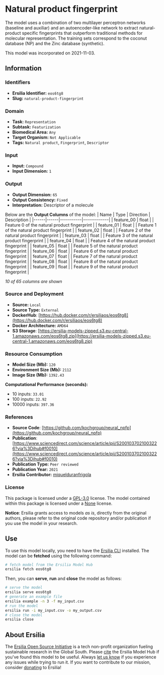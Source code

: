 # Natural product fingerprint

The model uses a combination of two multilayer perceptron networks (baseline and auxiliar) and an autoencoder-like network to extract natural-product specific fingerprints that outperform traditional methods for molecular representation. The training sets correspond to the coconut database (NP) and the Zinc database (synthetic). 

This model was incorporated on 2021-11-03.

## Information
### Identifiers
- **Ersilia Identifier:** `eos6tg8`
- **Slug:** `natural-product-fingerprint`

### Domain
- **Task:** `Representation`
- **Subtask:** `Featurization`
- **Biomedical Area:** `Any`
- **Target Organism:** `Not Applicable`
- **Tags:** `Natural product`, `Fingerprint`, `Descriptor`

### Input
- **Input:** `Compound`
- **Input Dimension:** `1`

### Output
- **Output Dimension:** `65`
- **Output Consistency:** `Fixed`
- **Interpretation:** Descriptor of a molecule

Below are the **Output Columns** of the model:
| Name | Type | Direction | Description |
|------|------|-----------|-------------|
| feature_00 | float |  | Feature 0 of the natural product fingerprint |
| feature_01 | float |  | Feature 1 of the natural product fingerprint |
| feature_02 | float |  | Feature 2 of the natural product fingerprint |
| feature_03 | float |  | Feature 3 of the natural product fingerprint |
| feature_04 | float |  | Feature 4 of the natural product fingerprint |
| feature_05 | float |  | Feature 5 of the natural product fingerprint |
| feature_06 | float |  | Feature 6 of the natural product fingerprint |
| feature_07 | float |  | Feature 7 of the natural product fingerprint |
| feature_08 | float |  | Feature 8 of the natural product fingerprint |
| feature_09 | float |  | Feature 9 of the natural product fingerprint |

_10 of 65 columns are shown_
### Source and Deployment
- **Source:** `Local`
- **Source Type:** `External`
- **DockerHub**: [https://hub.docker.com/r/ersiliaos/eos6tg8](https://hub.docker.com/r/ersiliaos/eos6tg8)
- **Docker Architecture:** `AMD64`
- **S3 Storage**: [https://ersilia-models-zipped.s3.eu-central-1.amazonaws.com/eos6tg8.zip](https://ersilia-models-zipped.s3.eu-central-1.amazonaws.com/eos6tg8.zip)

### Resource Consumption
- **Model Size (Mb):** `120`
- **Environment Size (Mb):** `2112`
- **Image Size (Mb):** `1392.43`

**Computational Performance (seconds):**
- 10 inputs: `33.01`
- 100 inputs: `22.92`
- 10000 inputs: `397.36`

### References
- **Source Code**: [https://github.com/kochgroup/neural_npfp](https://github.com/kochgroup/neural_npfp)
- **Publication**: [https://www.sciencedirect.com/science/article/pii/S2001037021003226?via%3Dihub#f0010](https://www.sciencedirect.com/science/article/pii/S2001037021003226?via%3Dihub#f0010)
- **Publication Type:** `Peer reviewed`
- **Publication Year:** `2021`
- **Ersilia Contributor:** [miquelduranfrigola](https://github.com/miquelduranfrigola)

### License
This package is licensed under a [GPL-3.0](https://github.com/ersilia-os/ersilia/blob/master/LICENSE) license. The model contained within this package is licensed under a [None](LICENSE) license.

**Notice**: Ersilia grants access to models _as is_, directly from the original authors, please refer to the original code repository and/or publication if you use the model in your research.


## Use
To use this model locally, you need to have the [Ersilia CLI](https://github.com/ersilia-os/ersilia) installed.
The model can be **fetched** using the following command:
```bash
# fetch model from the Ersilia Model Hub
ersilia fetch eos6tg8
```
Then, you can **serve**, **run** and **close** the model as follows:
```bash
# serve the model
ersilia serve eos6tg8
# generate an example file
ersilia example -n 3 -f my_input.csv
# run the model
ersilia run -i my_input.csv -o my_output.csv
# close the model
ersilia close
```

## About Ersilia
The [Ersilia Open Source Initiative](https://ersilia.io) is a tech non-profit organization fueling sustainable research in the Global South.
Please [cite](https://github.com/ersilia-os/ersilia/blob/master/CITATION.cff) the Ersilia Model Hub if you've found this model to be useful. Always [let us know](https://github.com/ersilia-os/ersilia/issues) if you experience any issues while trying to run it.
If you want to contribute to our mission, consider [donating](https://www.ersilia.io/donate) to Ersilia!
